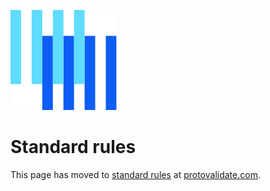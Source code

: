 ![The Buf logo](https://raw.githubusercontent.com/bufbuild/protovalidate/main/.github/buf-logo.svg) 

# Standard rules

This page has moved to [standard rules][standard-rules] at [protovalidate.com][protovalidate].

[buf]: https://buf.build
[protovalidate]: https://protovalidate.com/
[standard-rules]: https://protovalidate.com/schemas/standard-rules/
